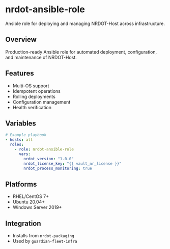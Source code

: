 # nrdot-ansible-role

Ansible role for deploying and managing NRDOT-Host across infrastructure.

## Overview
Production-ready Ansible role for automated deployment, configuration, and maintenance of NRDOT-Host.

## Features
- Multi-OS support
- Idempotent operations
- Rolling deployments
- Configuration management
- Health verification

## Variables
```yaml
# Example playbook
- hosts: all
  roles:
    - role: nrdot-ansible-role
      vars:
        nrdot_version: "1.0.0"
        nrdot_license_key: "{{ vault_nr_license }}"
        nrdot_process_monitoring: true
```

## Platforms
- RHEL/CentOS 7+
- Ubuntu 20.04+
- Windows Server 2019+

## Integration
- Installs from `nrdot-packaging`
- Used by `guardian-fleet-infra`
